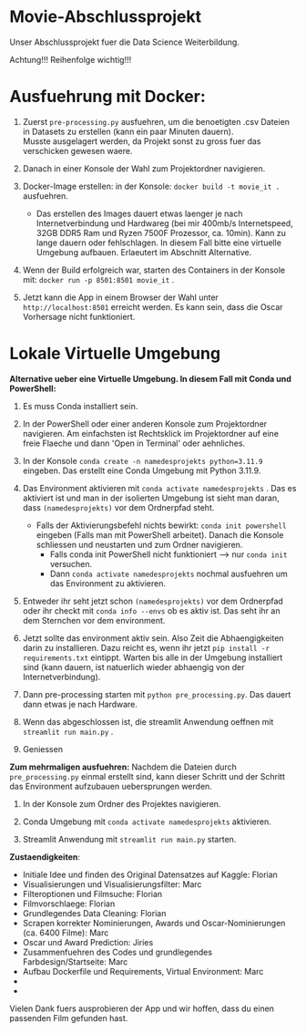 # Movie-Abschlussprojekt

Unser Abschlussprojekt fuer die Data Science Weiterbildung.  

Achtung!!! Reihenfolge wichtig!!!


# Ausfuehrung mit Docker:
1. Zuerst `pre-processing.py` ausfuehren, um die benoetigten .csv Dateien in Datasets zu erstellen (kann ein paar Minuten dauern).  
    Musste ausgelagert werden, da Projekt sonst zu gross fuer das verschicken gewesen waere.

2. Danach in einer Konsole der Wahl zum Projektordner navigieren.

3. Docker-Image erstellen: in der Konsole: `docker build -t movie_it .` ausfuehren.
    - Das erstellen des Images dauert etwas laenger je nach Internetverbindung und Hardwareg (bei mir 400mb/s Internetspeed, 32GB DDR5 Ram und Ryzen 7500F Prozessor, ca. 10min). Kann zu lange dauern oder fehlschlagen. In diesem Fall bitte eine virtuelle Umgebung aufbauen. Erlaeutert im Abschnitt Alternative.

4. Wenn der Build erfolgreich war, starten des Containers in der Konsole mit: `docker run -p 8501:8501 movie_it` .

5. Jetzt kann die App in einem Browser der Wahl unter `http://localhost:8501` erreicht werden. Es kann sein, dass die Oscar Vorhersage nicht funktioniert.



# Lokale Virtuelle Umgebung
**Alternative ueber eine Virtuelle Umgebung. In diesem Fall mit Conda und PowerShell:**

1. Es muss Conda installiert sein.

2. In der PowerShell oder einer anderen Konsole zum Projektordner navigieren. Am einfachsten ist Rechtsklick im Projektordner auf eine freie Flaeche und dann 'Open in Terminal' oder aehnliches.

3. In der Konsole `conda create -n namedesprojekts python=3.11.9`  eingeben. Das erstellt eine Conda Umgebung mit Python 3.11.9.

4. Das Environment aktivieren mit `conda activate namedesprojekts` . Das es aktiviert ist und man in der isolierten Umgebung ist sieht man daran, dass `(namedesprojekts)`  vor dem Ordnerpfad steht.
    - Falls der Aktivierungsbefehl nichts bewirkt: `conda init powershell` eingeben (Falls man mit PowerShell arbeitet). Danach die Konsole schliessen und neustarten und zum Ordner navigieren. 
        - Falls conda init PowerShell nicht funktioniert --> nur `conda init` versuchen.
        - Dann `conda activate namedesprojekts` nochmal ausfuehren um das Environment zu aktivieren.

5. Entweder ihr seht jetzt schon `(namedesprojekts)` vor dem Ordnerpfad oder ihr checkt mit `conda info --envs` ob es aktiv ist. Das seht ihr an dem Sternchen vor dem environment.

6. Jetzt sollte das environment aktiv sein. Also Zeit die Abhaengigkeiten darin zu installieren. Dazu reicht es, wenn ihr jetzt `pip install -r requirements.txt` eintippt. Warten bis alle in der Umgebung installiert sind (kann dauern, ist natuerlich wieder abhaengig von der Internetverbindung).

7. Dann pre-processing starten mit `python pre_processing.py`. Das dauert dann etwas je nach Hardware.

8. Wenn das abgeschlossen ist, die streamlit Anwendung oeffnen mit `streamlit run main.py` .

9. Geniessen


**Zum mehrmaligen ausfuehren:**
Nachdem die Dateien durch `pre_processing.py` einmal erstellt sind, kann dieser Schritt und der Schritt das Environment aufzubauen uebersprungen werden.

1. In der Konsole zum Ordner des Projektes navigieren.

2. Conda Umgebung mit `conda activate namedesprojekts` aktivieren.

3. Streamlit Anwendung mit `streamlit run main.py` starten.





**Zustaendigkeiten**:
- Initiale Idee und finden des Original Datensatzes auf Kaggle: Florian
- Visualisierungen und Visualisierungsfilter: Marc
- Filteroptionen und Filmsuche: Florian
- Filmvorschlaege: Florian
- Grundlegendes Data Cleaning: Florian
- Scrapen korrekter Nominierungen, Awards und Oscar-Nominierungen (ca. 6400 Filme): Marc
- Oscar und Award Prediction: Jiries
- Zusammenfuehren des Codes und grundlegendes Farbdesign/Startseite: Marc
- Aufbau Dockerfile und Requirements, Virtual Environment: Marc
- 
-

Vielen Dank fuers ausprobieren der App und wir hoffen, dass du einen passenden Film gefunden hast.
